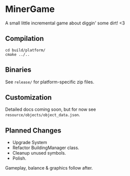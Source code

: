 # MinerGame

A small little incremental game about diggin' some dirt! <3

## Compilation

```
cd build/platform/
cmake ../..
```

## Binaries

See `release/` for platform-specific zip files.

## Customization

Detailed docs coming soon, but for now see `resource/objects/object_data.json`.

## Planned Changes

* Upgrade System
* Refactor BuildingManager class.
* Cleanup unused symbols.
* Polish.

Gameplay, balance & graphics follow after.